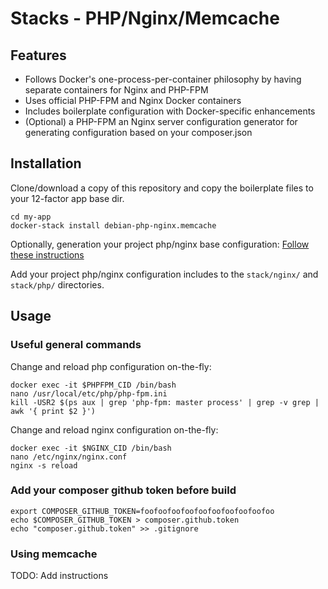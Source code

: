 Stacks - PHP/Nginx/Memcache
===================================

## Features

* Follows Docker's one-process-per-container philosophy by having separate containers for Nginx and PHP-FPM
* Uses official PHP-FPM and Nginx Docker containers
* Includes boilerplate configuration with Docker-specific enhancements
* (Optional) a PHP-FPM an Nginx server configuration generator for generating configuration based on your composer.json

## Installation

Clone/download a copy of this repository and copy the boilerplate files to your 12-factor app base dir.

    cd my-app
    docker-stack install debian-php-nginx.memcache

Optionally, generation your project php/nginx base configuration: [Follow these instructions](../../generators/server-config-generator/README.md)

Add your project php/nginx configuration includes to the `stack/nginx/` and `stack/php/` directories.

## Usage

### Useful general commands

Change and reload php configuration on-the-fly:

    docker exec -it $PHPFPM_CID /bin/bash
    nano /usr/local/etc/php/php-fpm.ini
    kill -USR2 $(ps aux | grep 'php-fpm: master process' | grep -v grep | awk '{ print $2 }')

Change and reload nginx configuration on-the-fly:

    docker exec -it $NGINX_CID /bin/bash
    nano /etc/nginx/nginx.conf
    nginx -s reload

### Add your composer github token before build

    export COMPOSER_GITHUB_TOKEN=foofoofoofoofoofoofoofoofoofoo
    echo $COMPOSER_GITHUB_TOKEN > composer.github.token
    echo "composer.github.token" >> .gitignore

### Using memcache

TODO: Add instructions

